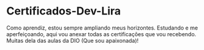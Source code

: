 # Certificados-Dev-Lira
Como aprendiz, estou sempre ampliando meus horizontes. Estudando e me aperfeiçoando, aqui vou anexar todas as certificações que vou recebendo. Muitas dela das aulas da DIO (Que sou apaixonada)!
